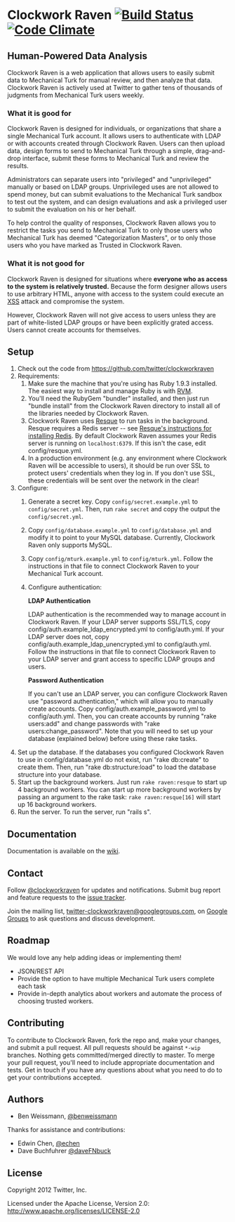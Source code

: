 # Clockwork Raven [![Build Status](https://secure.travis-ci.org/twitter/clockworkraven.png)](http://travis-ci.org/twitter/clockworkraven) [![Code Climate](https://codeclimate.com/badge.png)](https://codeclimate.com/github/twitter/clockworkraven)

## Human-Powered Data Analysis

Clockwork Raven is a web application that allows users to easily submit data
to Mechanical Turk for manual review, and then analyze that data. Clockwork Raven is
actively used at Twitter to gather tens of thousands of judgments from Mechanical Turk
users weekly.

### What it is good for

Clockwork Raven is designed for individuals, or organizations that share a
single Mechanical Turk account. It allows users to authenticate with LDAP or
with accounts created through Clockwork Raven. Users can then upload data,
design forms to send to Mechanical Turk through a simple, drag-and-drop
interface, submit these forms to Mechanical Turk and review the results.

Administrators can separate users into "privileged" and "unprivileged"
manually or based on LDAP groups. Unprivileged uses are not allowed to spend
money, but can submit evaluations to the Mechanical Turk sandbox to test out
the system, and can design evaluations and ask a privileged user to submit
the evaluation on his or her behalf.

To help control the quality of responses, Clockwork Raven allows you to restrict
the tasks you send to Mechanical Turk to only those users who Mechanical Turk
has deemed "Categorization Masters", or to only those users who you have marked
as Trusted in Clockwork Raven.

### What it is not good for

Clockwork Raven is designed for situations where **everyone who as access to
the system is relatively trusted.** Because the form designer allows users to
use arbitrary HTML, anyone with access to the system could execute an
[XSS](http://en.wikipedia.org/wiki/Cross-site_scripting) attack and compromise
the system.

However, Clockwork Raven will not give access to users unless they are part of
white-listed LDAP groups or have been explicitly grated access. Users cannot
create accounts for themselves.

## Setup

1. Check out the code from https://github.com/twitter/clockworkraven
2. Requirements:
    1. Make sure the machine that you're using has Ruby 1.9.3
       installed. The easiest way to install and manage Ruby is with
       [RVM](https://rvm.io/).
    2. You'll need the RubyGem "bundler" installed, and then just run "bundle
       install" from the Clockwork Raven directory to install all of the
       libraries needed by Clockwork Raven.
    3. Clockwork Raven uses [Resque](https://github.com/defunkt/resque/) to run
       tasks in the background. Resque requires a Redis server -- see
       [Resque's instructions for installing Redis](https://github.com/defunkt/resque/#installing-redis).
       By default Clockwork Raven assumes your Redis server is running on
       `localhost:6379`. If this isn't the case, edit config/resque.yml.
    4. In a production environment (e.g. any environment where Clockwork
       Raven will be accessible to users), it should be run over SSL to protect
       users' credentials when they log in. If you don't use SSL, these
       credentials will be sent over the network in the clear!
3. Configure:
    1. Generate a secret key. Copy `config/secret.example.yml` to
       `config/secret.yml`. Then, run `rake secret` and copy the output the
       `config/secret.yml`.
    2. Copy `config/database.example.yml` to `config/database.yml` and modify it
       to point to your MySQL database. Currently, Clockwork Raven only supports
       MySQL.
    3. Copy `config/mturk.example.yml` to `config/mturk.yml`. Follow the
       instructions in that file to connect Clockwork Raven to your Mechanical
       Turk account.
    4. Configure authentication:

       **LDAP Authentication**

       LDAP authentication is the recommended way to manage account in Clockwork
       Raven. If your LDAP server supports SSL/TLS, copy
       config/auth.example_ldap_encrypted.yml to config/auth.yml. If your LDAP
       server does not, copy config/auth.example_ldap_unencrypted.yml
       to config/auth.yml. Follow the instructions in that file to connect
       Clockwork Raven to your LDAP server and grant access to specific LDAP
       groups and users.

       **Password Authentication**

       If you can't use an LDAP server, you can configure Clockwork Raven use
       "password authentication," which will allow you to manually create
       accounts. Copy config/auth.example_password.yml to config/auth.yml. Then,
       you can create accounts by running "rake users:add" and change passwords
       with "rake users:change_password". Note that you will need to set up your
       database (explained below) before using these rake tasks.
4. Set up the database. If the databases you configured Clockwork Raven to use in
   config/database.yml do not exist, run "rake db:create" to create them.
   Then, run "rake db:structure:load" to load the database structure into your
   database.
5. Start up the background workers. Just
   run `rake raven:resque` to start up 4 background workers. You can start
   up more background workers by passing an argument to the rake task:
   `rake raven:resque[16]` will start up 16 background workers.
6. Run the server. To run the server, run "rails s".

## Documentation

Documentation is available on the
[wiki](https://github.com/twitter/clockworkraven/wiki).

## Contact

Follow [@clockworkraven](https://twitter.com/clockworkraven) for updates and
notifications. Submit bug report and feature requests to the
[issue tracker](https://github.com/twitter/clockworkraven/issues).

Join the mailing list,
[twitter-clockworkraven@googlegroups.com](mailto:twitter-clockworkraven@googlegroups.com),
on
[Google Groups](http://groups.google.com/group/twitter-clockworkraven) to
ask questions and discuss development.

## Roadmap

We would love any help adding ideas or implementing them!

* JSON/REST API
* Provide the option to have multiple Mechanical Turk users complete each task
* Provide in-depth analytics about workers and automate the process of choosing
  trusted workers.

## Contributing

To contribute to Clockwork Raven, fork the repo and, make your changes, and
submit a pull request. All pull requests should be against `*-wip` branches.
Nothing gets committed/merged directly to master. To merge your pull request,
you'll need to include appropriate documentation and tests. Get in touch if you
have any questions about what you need to do to get your contributions accepted.

## Authors

* Ben Weissmann, [@benweissmann](https://twitter.com/benweissmann)

Thanks for assistance and contributions:

* Edwin Chen, [@echen](https://twitter.com/echen)
* Dave Buchfuhrer [@daveFNbuck](https://twitter.com/daveFNbuck)

## License

Copyright 2012 Twitter, Inc.

Licensed under the Apache License, Version 2.0: http://www.apache.org/licenses/LICENSE-2.0